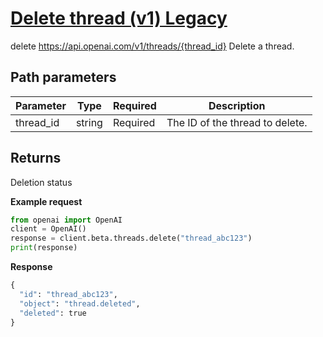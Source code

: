 # [Delete thread (v1) Legacy](/docs/api-reference/threads-v1/deleteThread)
delete https://api.openai.com/v1/threads/{thread_id} 
Delete a thread. 
## Path parameters 
| Parameter | Type   | Required | Description|
| --- | --- | --- | --- |
| thread_id | string | Required | The ID of the thread to delete.| 
## Returns 
Deletion status 

**Example request**
```python
from openai import OpenAI
client = OpenAI()
response = client.beta.threads.delete("thread_abc123")
print(response)
```

**Response**
```python
{
  "id": "thread_abc123",
  "object": "thread.deleted",
  "deleted": true
}
```
